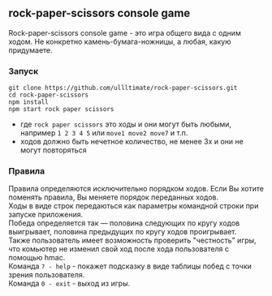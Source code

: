 ## rock-paper-scissors console game

Rock-paper-scissors console game - это игра общего вида с одним ходом. Не конкретно камень-бумага-ножницы, а любая, какую придумаете.            
<img src="https://i.ibb.co/zVr6CTq/Screenshot-from-2023-08-02-20-51-01.png" alt="">

### Запуск
`git clone https://github.com/ullltimate/rock-paper-scissors.git`  
`cd rock-paper-scissors`     
`npm install`     
`npm start rock paper scissors`       
- где `rock paper scissors` это ходы и они могут быть любыми, например `1 2 3 4 5` или `move1 move2 move7` и т.п.
- ходов должно быть нечетное количество, не менее 3х и они не могут повторяться


### Правила     
Правила определяются исключительно порядком ходов. Если Вы хотите поменять правила, Вы меняете порядок переданных ходов.         
Ходы в виде строк передаються как параметры командной строки при запуске приложения.              
Победа определяется так — половина следующих по кругу ходов выигрывает, половина предыдущих по кругу ходов проигрывает.         
Также пользователь имеет возможность проверить "честность" игры, что комьютер не изменил свой ход после хода пользователя с помощью hmac.       
Команда `? - help` - покажет подсказку в виде таблицы побед с точки зрения пользователя.        
Команда `0 - exit` - выход из игры.   

